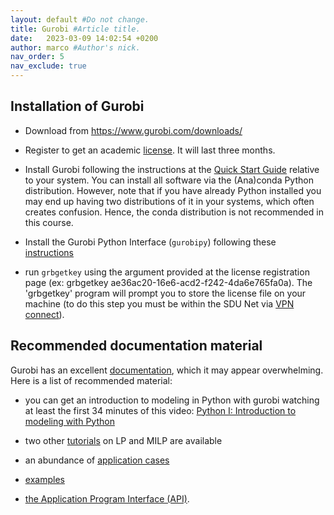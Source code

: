 ```yaml
---
layout: default #Do not change.
title: Gurobi #Article title.
date:   2023-03-09 14:02:54 +0200
author: marco #Author's nick.
nav_order: 5
nav_exclude: true
---
```



## Installation of Gurobi


- Download from <https://www.gurobi.com/downloads/>

- Register to get an academic
  [license](https://www.gurobi.com/downloads/end-user-license-agreement-academic/).
  It will last three months.

- Install Gurobi following the instructions at the
  [Quick Start Guide](https://www.gurobi.com/documentation/quickstart.html)
  relative to your system. You can install all software via the
  (Ana)conda Python distribution. However, note that if you have already
  Python installed you may end up having two distributions of it in
  your systems, which often creates confusion. Hence, the conda
  distribution is not recommended in this course.

- Install the Gurobi Python Interface (`gurobipy`) following these
  [instructions](https://support.gurobi.com/hc/en-us/articles/360044290292-How-do-I-install-Gurobi-for-Python-)
  <!--
  [mac](https://www.gurobi.com/documentation/9.1/quickstart_mac/cs_grbpy_the_gurobi_python.html),
  [linux](https://www.gurobi.com/documentation/9.1/quickstart_linux/cs_grbpy_the_gurobi_python.html),
  [windows](https://www.gurobi.com/documentation/9.1/quickstart_windows/cs_grbpy_the_gurobi_python.html)
  (manual installation recommended)
  -->

- run `grbgetkey` using the argument provided at the license
  registration page (ex: grbgetkey
  ae36ac20-16e6-acd2-f242-4da6e765fa0a). The 'grbgetkey' program will
  prompt you to store the license file on your machine (to do this step
  you must be within the SDU Net via
  [VPN connect](https://any.sdu.dk/)).



## Recommended documentation material


Gurobi has an excellent
[documentation](https://www.gurobi.com/resources/?category-filter=documentation),
which it may appear overwhelming. Here is a list of recommended material:

-   you can get an introduction to modeling in Python with gurobi
    watching at least the first 34 minutes of this video: [Python I:
    Introduction to modeling with
    Python](http://www.gurobi.com/resources/seminars-and-videos/python-I-webinar)

-   two other
    [tutorials](https://www.gurobi.com/resources/seminars-and-videos/?category-filter=tutorials)
    on LP and MILP are available

-   an abundance of [application
    cases](https://www.gurobi.com/resources/seminars-and-videos/?category-filter=seminars-and-videos)

-   [examples](https://www.gurobi.com/documentation/9.1/examples/index.html)

-   [the Application Program Interface
    (API)](http://www.gurobi.com/documentation/current/refman/py_python_api_details.html).
